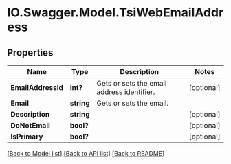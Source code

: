 # IO.Swagger.Model.TsiWebEmailAddress
## Properties

Name | Type | Description | Notes
------------ | ------------- | ------------- | -------------
**EmailAddressId** | **int?** | Gets or sets the email address identifier. | [optional] 
**Email** | **string** | Gets or sets the email. | 
**Description** | **string** |  | [optional] 
**DoNotEmail** | **bool?** |  | [optional] 
**IsPrimary** | **bool?** |  | [optional] 

[[Back to Model list]](../README.md#documentation-for-models) [[Back to API list]](../README.md#documentation-for-api-endpoints) [[Back to README]](../README.md)

